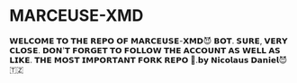 # MARCEUSE-XMD
𝗪𝗘𝗟𝗖𝗢𝗠𝗘 𝗧𝗢 𝗧𝗛𝗘 𝗥𝗘𝗣𝗢 𝗢𝗙 𝗠𝗔𝗥𝗖𝗘𝗨𝗦𝗘-𝗫𝗠𝗗😈 𝗕𝗢𝗧. 𝗦𝗨𝗥𝗘, 𝗩𝗘𝗥𝗬 𝗖𝗟𝗢𝗦𝗘. 𝗗𝗢𝗡'𝗧 𝗙𝗢𝗥𝗚𝗘𝗧 𝗧𝗢 𝗙𝗢𝗟𝗟𝗢𝗪 𝗧𝗛𝗘 𝗔𝗖𝗖𝗢𝗨𝗡𝗧 𝗔𝗦 𝗪𝗘𝗟𝗟 𝗔𝗦 𝗟𝗜𝗞𝗘. 𝗧𝗛𝗘 𝗠𝗢𝗦𝗧 𝗜𝗠𝗣𝗢𝗥𝗧𝗔𝗡𝗧 𝗙𝗢𝗥𝗞 𝗥𝗘𝗣𝗢 🤖.𝗯𝘆 𝗡𝗶𝗰𝗼𝗹𝗮𝘂𝘀 𝗗𝗮𝗻𝗶𝗲𝗹😈🇹🇿
